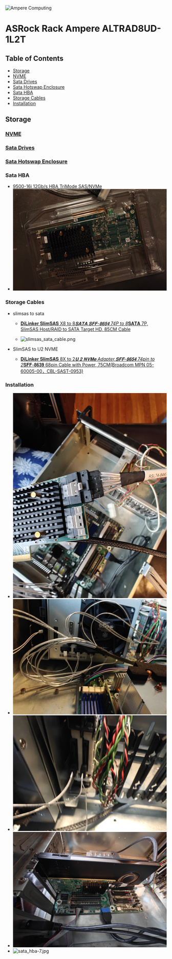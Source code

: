 ![Ampere Computing](https://avatars2.githubusercontent.com/u/34519842?s=400&u=1d29afaac44f477cbb0226139ec83f73faefe154&v=4)

# ASRock Rack Ampere ALTRAD8UD-1L2T

## Table of Contents
* [Storage](#storage)
 * [NVME](nvme.md)
 * [Sata Drives](sata_hotswap.md#sata-drives)
 * [Sata Hotswap Enclosure](sata_hotswap.md#sata-hostswap-enclosure)
* [Sata HBA](#sata-hba)
* [Storage Cables](#storage-cables)
* [Installation](#installation)

## Storage

### [NVME](nvme.md)
### [Sata Drives](sata_hotswap.md#sata-drives)
### [Sata Hotswap Enclosure](sata_hotswap.md#sata-hostswap-enclosure)

### Sata HBA

* [9500-16i 12Gb/s HBA TriMode SAS/NVMe](https://www.amazon.com/dp/B08926P9R4?ref=ppx_yo2ov_dt_b_fed_asin_title)
* ![sata_hba_only.png](./img/sata_hba_only.png)

### Storage Cables

* slimsas to sata

  * [𝐃𝐢𝐋𝐢𝐧𝐤𝐞𝐫 𝐒𝐥𝐢𝐦𝐒𝐀𝐒 X8 to 8*𝐒𝐀𝐓𝐀,𝐒𝐅𝐅-𝟖𝟔𝟓𝟒 74P to 8*𝐒𝐀𝐓𝐀 7P, SlimSAS Host/RAID to SATA Target HD, 85CM Cable](https://www.amazon.com/dp/B09S3NKZNZ?ref=ppx_yo2ov_dt_b_fed_asin_title)

  * ![slimsas_sata_cable.png](./img/slimsas_sata_cable.jpg)

* SlimSAS to U2 NVME

  * [𝐃𝐢𝐋𝐢𝐧𝐤𝐞𝐫 𝐒𝐥𝐢𝐦𝐒𝐀𝐒 8X to 2*𝐔.𝟐 𝐍𝐕𝐌𝐞 Adapter,𝐒𝐅𝐅-𝟖𝟔𝟓𝟒 74pin to 2*𝐒𝐅𝐅-𝟖𝟔𝟑𝟗 68pin Cable with Power, 75CM(Broadcom MPN 05-60005-00，CBL-SAST-0953)](https://www.amazon.com/dp/B098JBS7QD?ref=ppx_yo2ov_dt_b_fed_asin_title)

### Installation
  * ![sata_hba-3.jpg](./img/sata_hba-3.jpg)
  * ![sata_hba-6.jpg](./img/sata_hba-6.jpg)
  * ![sata_hba-8.jpg](./img/sata_hba-8.jpg)
  * ![sata_hba-5.jpg](./img/sata_hba-5.jpg)
  * ![sata_hba-7.jpg](./img/sata_hba-7.jpg)
